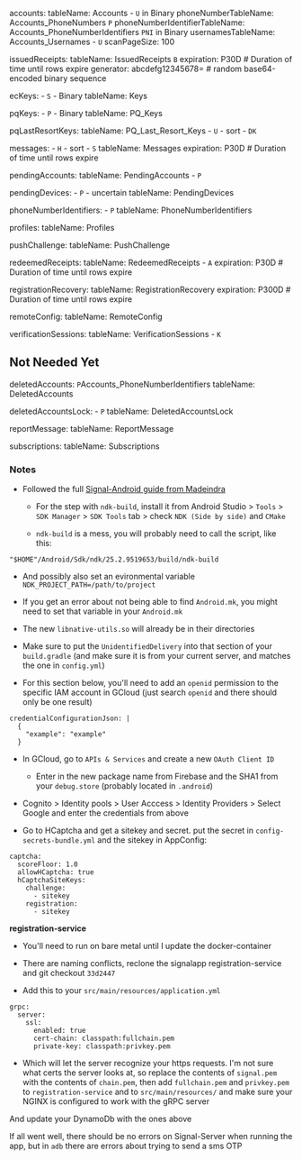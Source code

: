   accounts:
    tableName: Accounts - `U` in Binary
    phoneNumberTableName: Accounts_PhoneNumbers `P`
    phoneNumberIdentifierTableName: Accounts_PhoneNumberIdentifiers `PNI` in Binary
    usernamesTableName: Accounts_Usernames - `U`
    scanPageSize: 100

  issuedReceipts:
    tableName: IssuedReceipts `B`
    expiration: P30D # Duration of time until rows expire
    generator: abcdefg12345678= # random base64-encoded binary sequence

  ecKeys: - `S` - Binary
    tableName: Keys

  pqKeys: - `P` - Binary
    tableName: PQ_Keys

  pqLastResortKeys:
    tableName: PQ_Last_Resort_Keys - `U` - sort - `DK`

  messages: - `H` - sort - `S`
    tableName: Messages
    expiration: P30D # Duration of time until rows expire

  pendingAccounts:
    tableName: PendingAccounts - `P`

  pendingDevices: - `P` - uncertain
    tableName: PendingDevices

  phoneNumberIdentifiers: - `P`
    tableName: PhoneNumberIdentifiers

  profiles:
    tableName: Profiles

  pushChallenge:
    tableName: PushChallenge

  redeemedReceipts:
    tableName: RedeemedReceipts - `A`
    expiration: P30D # Duration of time until rows expire

  registrationRecovery:
    tableName: RegistrationRecovery
    expiration: P300D # Duration of time until rows expire

  remoteConfig:
    tableName: RemoteConfig

  verificationSessions:
    tableName: VerificationSessions - `K`

## Not Needed Yet

  deletedAccounts: `P`Accounts_PhoneNumberIdentifiers
    tableName: DeletedAccounts

  deletedAccountsLock: - `P`
    tableName: DeletedAccountsLock

  reportMessage:
    tableName: ReportMessage

  subscriptions:
    tableName: Subscriptions

### Notes

- Followed the full [Signal-Android guide from Madeindra](https://github.com/madeindra/signal-setup-guide/tree/master/signal-android)

  - For the step with `ndk-build`, install it from Android Studio > `Tools` > `SDK Manager` > `SDK Tools` tab > check `NDK (Side by side)` and `CMake`
  
  - `ndk-build` is a mess, you will probably need to call the script, like this:

```
"$HOME"/Android/Sdk/ndk/25.2.9519653/build/ndk-build
```

  - And possibly also set an evironmental variable `NDK_PROJECT_PATH=/path/to/project`
  - If you get an error about not being able to find `Android.mk`, you might need to set that variable in your `Android.mk`

  - The new `libnative-utils.so` will already be in their directories
  
  - Make sure to put the `UnidentifiedDelivery` into that section of your `build.gradle` (and make sure it is from your current server, and matches the one in `config.yml`)

- For this section below, you'll need to add an `openid` permission to the specific IAM account in GCloud (just search `openid` and there should only be one result)

```
credentialConfigurationJson: |
  {
    "example": "example"
  }
```

- In GCloud, go to `APIs & Services` and create a new `OAuth Client ID`

  - Enter in the new package name from Firebase and the SHA1 from your `debug.store` (probably located in `.android`)

- Cognito > Identity pools > User Acccess > Identity Providers > Select Google and enter the credentials from above

- Go to HCaptcha and get a sitekey and secret. put the secret in `config-secrets-bundle.yml` and the sitekey in AppConfig:

```
captcha:
  scoreFloor: 1.0
  allowHCaptcha: true
  hCaptchaSiteKeys:
    challenge:
      - sitekey
    registration:
      - sitekey
```

**registration-service**

- You'll need to run on bare metal until I update the docker-container

- There are naming conflicts, reclone the signalapp registration-service and git checkout `33d2447`

- Add this to your `src/main/resources/application.yml`

```
grpc:
  server:
    ssl:
      enabled: true
      cert-chain: classpath:fullchain.pem
      private-key: classpath:privkey.pem
```

- Which will let the server recognize your https requests. I'm not sure what certs the server looks at, so replace the contents of `signal.pem` with the contents of `chain.pem`, then add `fullchain.pem` and `privkey.pem` to `registration-service` and to `src/main/resources/` and make sure your NGINX is configured to work with the gRPC server


And update your DynamoDb with the ones above

If all went well, there should be no errors on Signal-Server when running the app, but in `adb` there are errors about trying to send a sms OTP